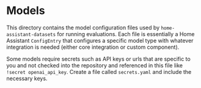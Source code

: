 # Models

This directory contains the model configuration files used by
`home-assistant-datasets` for running evaluations. Each file is essentially a
Home Assistant `ConfigEntry` that configures a specific model type with whatever
integration is needed (either core integration or custom component).

Some models require secrets such as API keys or urls that are specific to you
and not checked into the repository and referenced in this file like `!secret openai_api_key`.
Create a file called `secrets.yaml` and include the necessary keys.
